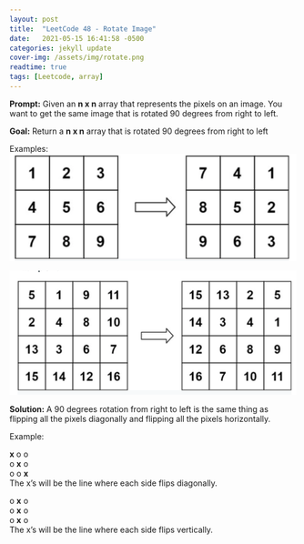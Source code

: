 ```yaml
---
layout: post
title:  "LeetCode 48 - Rotate Image"
date:   2021-05-15 16:41:58 -0500
categories: jekyll update
cover-img: /assets/img/rotate.png
readtime: true
tags: [Leetcode, array]
---
```


**Prompt:** Given an **n x n** array that represents the pixels on an image. You want to get the same image that is rotated 90 degrees from right to left. 

**Goal:** Return a **n x n** array that is rotated 90 degrees from right to left

Examples:
![Rotate Image 1 Example](../assets/img/rotate_image_1.png)  


![Rotate Image 2 Example](../assets/img/rotate_image_2.png)

**Solution:** A 90 degrees rotation from right to left is the same thing as flipping all the pixels diagonally and flipping all the pixels horizontally.

Example: 

**x** o o  
o **x** o  
o o **x**  
The x’s will be the line where each side flips diagonally.


o **x** o  
o **x** o  
o **x** o  
The x’s will be the line where each side flips vertically.


